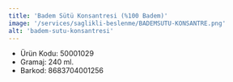 ```yaml
---
title: 'Badem Sütü Konsantresi (%100 Badem)'
image: '/services/saglikli-beslenme/BADEMSUTU-KONSANTRE.png'
alt: 'badem-sutu-konsantresi'
---
```


* Ürün Kodu: 50001029 
* Gramaj: 240 ml. 
* Barkod: 8683704001256